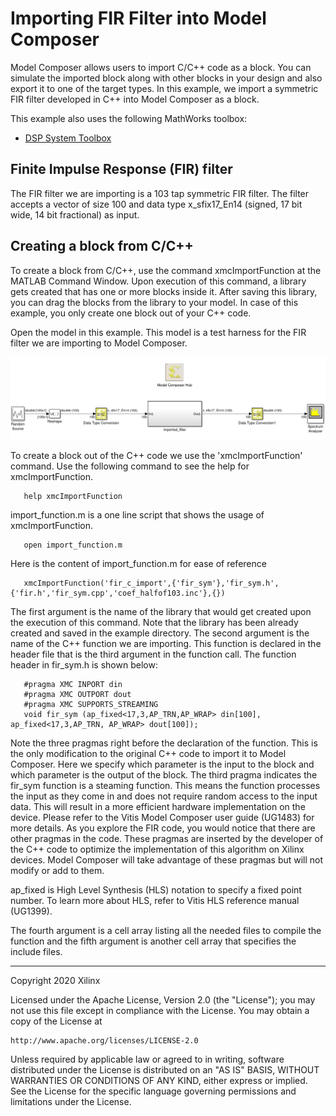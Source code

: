 # Importing FIR Filter into Model Composer
Model Composer allows users to import C/C++ code as a block. You can simulate the imported block along with other blocks in your design and also export it to one of the target types. In this example, we import a symmetric FIR filter developed in C++ into Model Composer as a block.

This example also uses the following MathWorks toolbox:
* [DSP System Toolbox](https://www.mathworks.com/products/dsp-system.html)

## Finite Impulse Response (FIR) filter

The FIR filter we are importing is a 103 tap symmetric FIR filter. The filter accepts a vector of size 100 and data type x_sfix17_En14 (signed, 17 bit wide, 14 bit fractional) as input.

## Creating a block from C/C++

To create a block from C/C++, use the command xmcImportFunction at the MATLAB Command Window. Upon execution of this command, a library gets created that has one or more blocks inside it. After saving this library, you can drag the blocks from the library to your model. In case of this example, you only create one block out of your C++ code.

Open the model in this example. This model is a test harness for the FIR filter we are importing to Model Composer.

![](Images/model.PNG)

To create a block out of the C++ code we use the 'xmcImportFunction' command. Use the following command to see the help for xmcImportFunction.

       help xmcImportFunction
       
import_function.m is a one line script that shows the usage of xmcImportFunction.

       open import_function.m
       
Here is the content of import_function.m for ease of reference

       xmcImportFunction('fir_c_import',{'fir_sym'},'fir_sym.h',{'fir.h','fir_sym.cpp','coef_halfof103.inc'},{})

The first argument is the name of the library that would get created upon the execution of this command. Note that the library has been already created and saved in the example directory. The second argument is the name of the C++ function we are importing. This function is declared in the header file that is the third argument in the function call. The function header in fir_sym.h is shown below:

       #pragma XMC INPORT din
       #pragma XMC OUTPORT dout
       #pragma XMC SUPPORTS_STREAMING
       void fir_sym (ap_fixed<17,3,AP_TRN,AP_WRAP> din[100], ap_fixed<17,3,AP_TRN, AP_WRAP> dout[100]);
       
Note the three pragmas right before the declaration of the function. This is the only modification to the original C++ code to import it to Model Composer. Here we specify which parameter is the input to the block and which parameter is the output of the block. The third pragma indicates the fir_sym function is a steaming function. This means the function processes the input as they come in and does not require random access to the input data. This will result in a more efficient hardware implementation on the device. Please refer to the Vitis Model Composer user guide (UG1483) for more details. As you explore the FIR code, you would notice that there are other pragmas in the code. These pragmas are inserted by the developer of the C++ code to optimize the implementation of this algorithm on Xilinx devices. Model Composer will take advantage of these pragmas but will not modify or add to them.

ap_fixed is High Level Synthesis (HLS) notation to specify a fixed point number. To learn more about HLS, refer to Vitis HLS reference manual (UG1399).

The fourth argument is a cell array listing all the needed files to compile the function and the fifth argument is another cell array that specifies the include files.

------------
Copyright 2020 Xilinx

Licensed under the Apache License, Version 2.0 (the "License");
you may not use this file except in compliance with the License.
You may obtain a copy of the License at

    http://www.apache.org/licenses/LICENSE-2.0

Unless required by applicable law or agreed to in writing, software
distributed under the License is distributed on an "AS IS" BASIS,
WITHOUT WARRANTIES OR CONDITIONS OF ANY KIND, either express or implied.
See the License for the specific language governing permissions and
limitations under the License.
